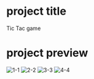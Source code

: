 # project title
Tic Tac game

# project preview

![1-1](https://github.com/walyazji/tic_tac_game/assets/80062908/163f1307-4f66-4527-8129-829a75afd1f4)
![2-2](https://github.com/walyazji/tic_tac_game/assets/80062908/848c6dcb-217d-43d5-9c5b-0d6843ada90d)
![3-3](https://github.com/walyazji/tic_tac_game/assets/80062908/bdb45072-06c2-4c20-8b18-7423adc41463)
![4-4](https://github.com/walyazji/tic_tac_game/assets/80062908/0ebe327f-675f-4feb-95b5-07281225016b)
